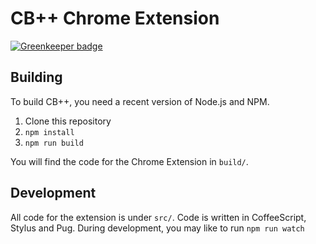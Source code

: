 # CB++ Chrome Extension

[![Greenkeeper badge](https://badges.greenkeeper.io/braveg1rl/cbpp.svg)](https://greenkeeper.io/)

## Building

To build CB++, you need a recent version of Node.js and NPM.

1. Clone this repository
2. `npm install`
3. `npm run build`

You will find the code for the Chrome Extension in `build/`.

## Development

All code for the extension is under `src/`.
Code is written in CoffeeScript, Stylus and Pug.
During development, you may like to run `npm run watch`
